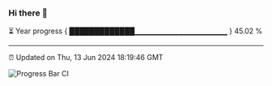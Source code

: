 ### Hi there 👋

⏳ Year progress { █████████████▁▁▁▁▁▁▁▁▁▁▁▁▁▁▁▁▁ } 45.02 %

---

⏰ Updated on Thu, 13 Jun 2024 18:19:46 GMT

![Progress Bar CI](https://github.com/liununu/liununu/workflows/Progress%20Bar%20CI/badge.svg)
